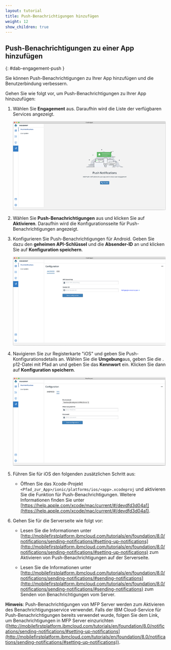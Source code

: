 ```yaml
---
layout: tutorial
title: Push-Benachrichtigungen hinzufügen
weight: 12
show_children: true
---
```

<!-- NLS_CHARSET=UTF-8 -->
## Push-Benachrichtigungen zu einer App hinzufügen
{: #dab-engagement-push }

Sie können Push-Benachrichtigungen zu Ihrer App hinzufügen und die Benutzerbindung verbessern.

Gehen Sie wie folgt vor, um Push-Benachrichtigungen zu Ihrer App hinzuzufügen:

1. Wählen Sie **Engagement** aus. Daraufhin wird die Liste der verfügbaren Services angezeigt. 

    ![Engagement - Push](dab-push-notification.png)

2. Wählen Sie **Push-Benachrichtigungen** aus und klicken Sie auf **Aktivieren**. Daraufhin wird die Konfigurationsseite für Push-Benachrichtigungen angezeigt.

3. Konfigurieren Sie Push-Benachrichtigungen für Android. Geben Sie dazu den **geheimen API-Schlüssel** und die **Absender-ID** an und klicken Sie auf **Konfiguration speichern**.

    ![Engagement - Push-Benachrichtigungen - Android-Konfiguration](dab-push-android-config.png)

4. Navigieren Sie zur Registerkarte "iOS" und geben Sie Push-Konfigurationsdetails an. Wählen Sie die **Umgebung**aus, geben Sie die . p12-Datei mit Pfad an und geben Sie das **Kennwort** ein. Klicken Sie dann auf **Konfiguration speichern**.

    ![Engagement - Push-Benachrichtigungen - iOS-Konfiguration](dab-push-ios-config.png)

5. Führen Sie für iOS den folgenden zusätzlichen Schritt aus:
    * Öffnen Sie das Xcode-Projekt `<Pfad_zur_App>/ionic/platforms/ios/<app>.xcodeproj` und aktivieren Sie die Funktion für Push-Benachrichtigungen. Weitere Informationen finden Sie unter [https://help.apple.com/xcode/mac/current/#/devdfd3d04a1](https://help.apple.com/xcode/mac/current/#/devdfd3d04a1).

6. Gehen Sie für die Serverseite wie folgt vor:
 
    * Lesen Sie die Informationen unter [http://mobilefirstplatform.ibmcloud.com/tutorials/en/foundation/8.0/notifications/sending-notifications/#setting-up-notifications](http://mobilefirstplatform.ibmcloud.com/tutorials/en/foundation/8.0/notifications/sending-notifications/#setting-up-notifications) zum Aktivieren von Push-Benachrichtigungen auf der Serverseite.

    * Lesen Sie die Informationen unter [http://mobilefirstplatform.ibmcloud.com/tutorials/en/foundation/8.0/notifications/sending-notifications/#sending-notifications](http://mobilefirstplatform.ibmcloud.com/tutorials/en/foundation/8.0/notifications/sending-notifications/#sending-notifications) zum Senden von Benachrichtigungen vom Server.

**Hinweis**:
Push-Benachrichtigungen von MFP Server werden zum Aktivieren des Benachrichtigungsservice verwendet. Falls der IBM Cloud-Service für Push-Benachrichtigungen bereits verwendet wurde, folgen Sie dem Link, um Benachrichtigungen in MFP Server
einzurichten ([http://mobilefirstplatform.ibmcloud.com/tutorials/en/foundation/8.0/notifications/sending-notifications/#setting-up-notifications](http://mobilefirstplatform.ibmcloud.com/tutorials/en/foundation/8.0/notifications/sending-notifications/#setting-up-notifications)).

